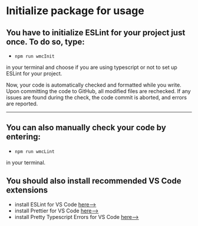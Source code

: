 # Initialize package for usage

## You have to initialize ESLint for your project just once. To do so, type:

- `npm run wmcInit`

in your terminal and choose if you are using typescript or not to set up ESLint for your project.

Now, your code is automatically checked and formatted while you write. Upon committing the code to GitHub, all modified files are rechecked. If any issues are found during the check, the code commit is aborted, and errors are reported.

---

## You can also manually check your code by entering:

- `npm run wmcLint`

in your terminal.

## You should also install recommended VS Code extensions

- install ESLint for VS Code [here-->](https://marketplace.visualstudio.com/items?itemName=dbaeumer.vscode-eslint)
- install Prettier for VS Code [here-->](https://marketplace.visualstudio.com/items?itemName=esbenp.prettier-vscode)
- install Pretty Typescript Errors for VS Code [here-->](https://marketplace.visualstudio.com/items?itemName=yoavbls.pretty-ts-errors)
